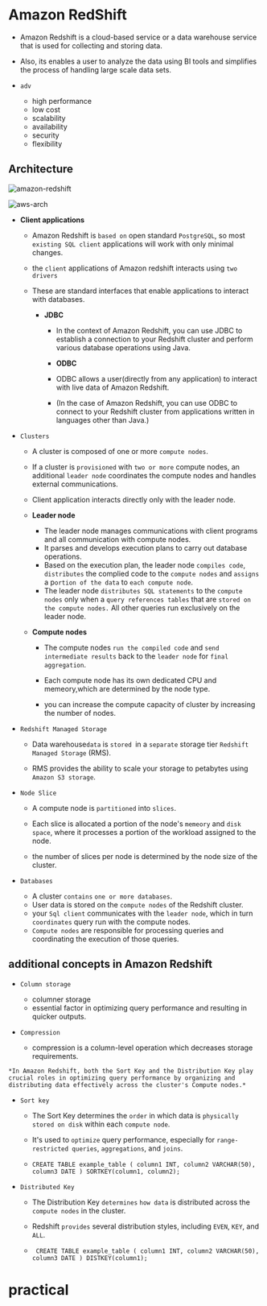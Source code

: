 # Amazon RedShift

- Amazon Redshift is a cloud-based service or a data warehouse service that is used for collecting and storing data.

- Also, its enables a user to analyze the data using BI tools and simplifies the process of handling large scale data sets.

- `adv`

    - high performance
    - low cost
    - scalability
    - availability
    - security
    - flexibility

## Architecture


![amazon-redshift](https://github.com/anupmaharzn/intro-to-aws/assets/34486226/298fc954-afdd-4b11-b3a6-c3d6264e3b6d)


![aws-arch](https://github.com/anupmaharzn/intro-to-aws/assets/34486226/a7fe3aac-dc49-4caf-863e-9836159ff5ad)



- **Client applications**
    -  Amazon Redshift is `based on` open standard `PostgreSQL`, so most ` existing SQL client` applications will work with only minimal changes.

    - the `client` applications of Amazon redshift interacts using `two drivers`
    - These are standard interfaces that enable applications to interact with databases.
    
      - **JDBC**
        - In the context of Amazon Redshift, you can use JDBC to establish a connection to your Redshift cluster and perform various database operations using Java. 

        - **ODBC**
         - ODBC allows a user(directly from any application) to interact with live data of Amazon Redshift.

        - (In the case of Amazon Redshift, you can use ODBC to connect to your Redshift cluster from applications written in languages other than Java.)


- `Clusters`

    - A cluster is composed of one or more `compute nodes`. 
    - If a cluster is `provisioned` with `two or more` compute nodes, an additional `leader node` coordinates the compute nodes and handles external communications.
    - Client application interacts directly only with the leader node.

    - **Leader node**
        - The leader node manages communications with client programs and all communication with compute nodes.
        - It parses and develops execution plans to carry out database operations.
        - Based on the execution plan, the leader node `compiles code`, `distributes` the complied code to the  `compute nodes` and `assigns` a p`ortion of the data` to `each compute node`.
        - The leader node `distributes SQL statements` to the `compute nodes` only when a `query references tables` that are `stored on the compute nodes.` All other queries run exclusively on the leader node. 

    - **Compute nodes**

        - The compute nodes `run the compiled code` and `send intermediate results` back to the `leader node` for `final aggregation`.

        - Each compute node has its own dedicated CPU and memeory,which are determined by the node type.

        - you can increase the compute capacity of cluster by increasing the number of nodes.


- `Redshift Managed Storage`

    - Data warehouse` data ` is `stored `in a `separate` storage tier `Redshift Managed Storage` (RMS).

    - RMS provides the ability to scale your storage to petabytes using` Amazon S3 storage`.

    
- `Node Slice`
    - A compute node is `partitioned` into `slices`.
    - Each slice is allocated a portion of the node's `memeory` and `disk space`, where it processes a portion of the workload assigned to the node.

    - the number of slices per node is determined by the node size of the cluster.

- `Databases`

    - A cluster `contains` `one or more databases`.
    - User data is stored on the `compute nodes` of the Redshift cluster.
    - your `Sql client` communicates with the `leader node`, which in turn `coordinates` query run with the compute nodes.
    - `Compute nodes` are responsible for processing queries and coordinating the execution of those queries.

## additional concepts in Amazon Redshift

- `Column storage`
    - columner storage
    - essential factor in optimizing query performance and resulting in quicker outputs.

- `Compression`
    - compression is a column-level operation which decreases storage requirements.

`
*In Amazon Redshift, both the Sort Key and the Distribution Key play crucial roles in optimizing query performance by organizing and distributing data effectively across the cluster's Compute nodes.*
`
- `Sort key`
    - The Sort Key determines the `order` in which data is `physically stored on disk` within each `compute node`.
    - It's used to `optimize` query performance, especially for `range-restricted queries`, `aggregations`, and `joins`.

    - `CREATE TABLE example_table (
    column1 INT,
    column2 VARCHAR(50),
    column3 DATE
     )
SORTKEY(column1, column2);`

- `Distributed Key`
    - The Distribution Key `determines` `how data` is distributed across the `compute nodes` in the cluster.

    - Redshift `provides` several distribution styles, including `EVEN`, `KEY`, and `ALL`.

    - `
    CREATE TABLE example_table (
    column1 INT,
    column2 VARCHAR(50),
    column3 DATE
)
DISTKEY(column1);`


# practical 
